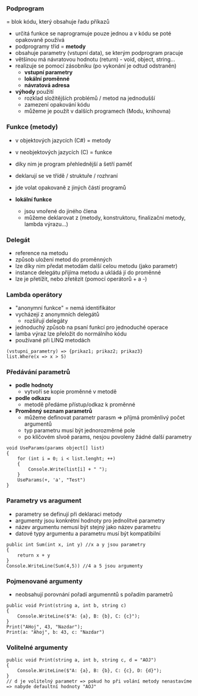 ### Podprogram

= blok kódu, který obsahuje řadu příkazů
- určitá funkce se naprogramuje pouze jednou a v kódu se poté opakovaně používá
- podprogramy tříd = **metody**
- obsahuje parametry (vstupní data), se kterým podprogram pracuje
- většinou má návratovou hodnotu (return) - void, object, string...
- realizuje se pomocí zásobníku (po vykonání je odtud odstraněn)
	- **vstupní parametry**
	- **lokální proměnné**
	- **návratová adresa**
- **výhody** použití
	- rozklad složitějších problémů / metod na jednodušší
	- zamezení opakování kódu
	- můžeme je použít v dalších programech (Modu, knihovna)

### Funkce (metody)

- v objektových jazycích (C#) = metody
- v neobjektových jazycích (C) = funkce
- díky nim je program přehlednější a šetří paměť
- deklarují se ve třídě / struktuře / rozhraní
- jde volat opakovaně z jiných částí programů

- **lokální funkce**
	- jsou vnořené do jiného člena
	- můžeme deklarovat z (metody, konstruktoru, finalizační metody, lambda výrazu...)

### Delegát

- reference na metodu
- způsob uložení metod do proměnných
- lze díky nim předat metodám další celou metodu (jako parametr)
- instance delegátu přijíma metodu a ukládá jí do proměnné
- lze je přetížit, nebo zřetězit (pomocí operátorů + a -)

### Lambda operátory

- "anonymní funkce" = nemá identifikátor
- vycházejí z anonymních delegátů
	- rozšiřují delegáty
- jednoduchý způsob na psaní funkcí pro jednoduché operace
- lamba výraz lze přeložit do normálního kódu
- používané při LINQ metodách

```CSharp
(vstupni_parametry) => {prikaz1; prikaz2; prikaz3}
list.Where(x => x > 5)
```

### Předávání parametrů

- **podle hodnoty**
	- vytvoří se kopie proměnné v metodě
- **podle odkazu**
	- metodě  předáme přístup/odkaz k proměnné
- **Proměnný seznam parametrů**
	- můžeme definovat parametr parasm => příjmá proměnlivý počet argumentů
	- typ parametru musí být jednorozměrné pole
	- po klíčovém slvoě params, nesjou povoleny žádné další parametry
```CSharp
void UseParams(params object[] list)
{
	for (int i = 0; i < list.lenght; ++)
	{
		Console.Write(list[i] + " ");
	}
	UseParams(+, 'a', "Test")
}
```

### Parametry vs aragument

- parametry se definují při deklaraci metody
- argumenty jsou konkrétní hodnoty pro jednolitvé parametry
- název argumentu nemusí být stejný jako název parametru 
- datové typy argumentu a parametru musí být kompatibilní
```CSharp
public int Sum(int x, int y) //x a y jsou parametry
{
	return x + y
}
Console.WriteLine(Sum(4,5)) //4 a 5 jsou argumenty
```

### Pojmenované argumenty

- neobsahují porovnání pořadí argumenntů s pořadím parametrů
```CSharp
public void Print(string a, int b, string c) 
{
	Console.WriteLine($"A: {a}, B: {b}, C: {c}");
}
Print("AHoj", 43, "Nazdar");
Print(a: "Ahoj", b: 43, c: "Nazdar")
```

### Volitelné argumenty

```CSharp
public void Print(string a, int b, string c, d = "AOJ") 
{
	Console.WriteLine($"A: {a}, B: {b}, C: {c}, D: {d}");
}
// d je volitelný parametr => pokud ho při volání metody nenastavíme => nabyde defaultní hodnoty "AOJ"
```
